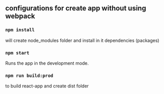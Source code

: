 ## configurations for create app without using webpack 


### `npm install`

will create node_modules folder and install in it dependencies (packages)


### `npm start`

Runs the app in the development mode.<br>


### `npm run build:prod`

to build react-app and create dist folder

